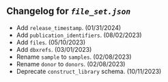 ## Changelog for *`file_set.json`*

* Add `release_timestamp`. (01/31/2024)
* Add `publication_identifiers`. (08/02/2023)
* Add `files`. (05/10/2023)
* Add `dbxrefs`. (03/01/2023)
* Rename `sample` to `samples`. (02/08/2023)
* Rename `donor` to `donors`. (02/08/2023)
* Deprecate `construct_library` schema. (10/11/2023)
